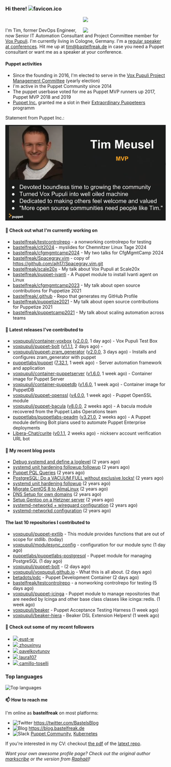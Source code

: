 ### Hi there! ![favicon.ico](https://raw.githubusercontent.com/bastelfreak/bastelfreak/master/favicon.ico)

<p align="center">
  <a href="https://github.com/ryo-ma/github-profile-trophy"><img src="https://github-profile-trophy.vercel.app/?username=bastelfreak&theme=darkhub&margin-w=15&margin-h=15&no-frame=true&column=5"/></a>
</p>

<img align="right" src="https://avatars.githubusercontent.com/bastelfreak" width="260">

I'm Tim, former DevOps Engineer, now Senior IT Automation Consultant and Project
Committee member for [Vox Pupuli](https://voxpupuli.org).
I'm currently living in Cologne, Germany. I'm a
[regular speaker at conferences](https://github.com/bastelfreak/talks#collection-of-talks-proposals-and-related-stuff).
Hit me up at [tim@bastelfreak.de](mailto:tim@bastelfeak.de) in case you need a
Puppet consultant or want me as a speaker at your conference.

#### Puppet activities

* Since the founding in 2016, I'm elected to serve in the [Vox Pupuli Project Management Committee](https://voxpupuli.org/blog/2016/10/12/pmc-election-results/) (yearly election)
* I'm active in the Puppet Community since 2014
* The puppet userbase voted for me as Puppet MVP runners up 2017, Puppet MVP 2018 and 2019
* [Puppet Inc.](https://puppet.com) granted me a slot in their [Extraordinary Puppeteers](https://puppet-champions.github.io/profiles.html) programm

Statement from Puppet Inc.:

![mvp statement](https://raw.githubusercontent.com/bastelfreak/bastelfreak/master/MVP.png)

#### 🌱 Check out what I'm currently working on


- [bastelfreak/testcontrolrepo](https://github.com/bastelfreak/testcontrolrepo) - a nonworking controlrepo for testing
- [bastelfreak/clt2024](https://github.com/bastelfreak/clt2024) - myslides for Chemnitzer Linux Tage 2024
- [bastelfreak/cfgmgmtcamp2024](https://github.com/bastelfreak/cfgmgmtcamp2024) - My two talks for CfgMgmtCamp 2024
- [bastelfreak/Spacegray.vim](https://github.com/bastelfreak/Spacegray.vim) - copy of https://github.com/ajh17/Spacegray.vim.git
- [bastelfreak/scale20x](https://github.com/bastelfreak/scale20x) - My talk about Vox Pupuli at Scale20x
- [bastelfreak/puppet-ivanti](https://github.com/bastelfreak/puppet-ivanti) - A Puppet module to install Ivanti agent on Linux
- [bastelfreak/cfgmgmtcamp2023](https://github.com/bastelfreak/cfgmgmtcamp2023) - My talk about open source contributions for Puppetize 2021
- [bastelfreak/.github](https://github.com/bastelfreak/.github) - Repo that generates my GitHub Profile
- [bastelfreak/puppetize2021](https://github.com/bastelfreak/puppetize2021) - My talk about open source contributions for Puppetize 2021
- [bastelfreak/puppetcamp2021](https://github.com/bastelfreak/puppetcamp2021) - My talk about scaling automation across teams

#### 🔭 Latest releases I've contributed to


- [voxpupuli/container-voxbox](https://github.com/voxpupuli/container-voxbox) ([v2.0.0](https://github.com/voxpupuli/container-voxbox/releases/tag/v2.0.0), 1 day ago) - Vox Pupuli Test Box
- [voxpupuli/puppet-bolt](https://github.com/voxpupuli/puppet-bolt) ([v1.1.1](https://github.com/voxpupuli/puppet-bolt/releases/tag/v1.1.1), 2 days ago) - 
- [voxpupuli/puppet-zram_generator](https://github.com/voxpupuli/puppet-zram_generator) ([v2.0.0](https://github.com/voxpupuli/puppet-zram_generator/releases/tag/v2.0.0), 3 days ago) - Installs and configures zram_generator with puppet
- [puppetlabs/puppet](https://github.com/puppetlabs/puppet) ([7.32.1](https://github.com/puppetlabs/puppet/releases/tag/7.32.1), 1 week ago) - Server automation framework and application
- [voxpupuli/container-puppetserver](https://github.com/voxpupuli/container-puppetserver) ([v1.6.0](https://github.com/voxpupuli/container-puppetserver/releases/tag/v1.6.0), 1 week ago) - Container image for Puppet Server
- [voxpupuli/container-puppetdb](https://github.com/voxpupuli/container-puppetdb) ([v1.6.0](https://github.com/voxpupuli/container-puppetdb/releases/tag/v1.6.0), 1 week ago) - Container image for PuppetDB
- [voxpupuli/puppet-openssl](https://github.com/voxpupuli/puppet-openssl) ([v4.0.0](https://github.com/voxpupuli/puppet-openssl/releases/tag/v4.0.0), 1 week ago) - Puppet OpenSSL module
- [voxpupuli/puppet-bacula](https://github.com/voxpupuli/puppet-bacula) ([v8.0.0](https://github.com/voxpupuli/puppet-bacula/releases/tag/v8.0.0), 2 weeks ago) - A bacula module recovered from the Puppet Labs Operations team
- [puppetlabs/puppetlabs-peadm](https://github.com/puppetlabs/puppetlabs-peadm) ([v3.21.0](https://github.com/puppetlabs/puppetlabs-peadm/releases/tag/v3.21.0), 2 weeks ago) - A Puppet module defining Bolt plans used to automate Puppet Enterprise deployments
- [Libera-Chat/curite](https://github.com/Libera-Chat/curite) ([v0.1.1](https://github.com/Libera-Chat/curite/releases/tag/v0.1.1), 2 weeks ago) - nickserv account verification URL bot

#### 📜 My recent blog posts


- [Debug systemd and define a loglevel](https://blog.bastelfreak.de/2022/02/debug-systemd-and-define-a-loglevel/) (2 years ago)
- [systemd unit hardening followup followup](https://blog.bastelfreak.de/2022/01/systemd-unit-hardening-followup-followup/) (2 years ago)
- [Puppet PQL Queries](https://blog.bastelfreak.de/2022/01/puppet-pql-queries/) (2 years ago)
- [PostgreSQL: Do a VACUUM FULL without exclusive locks!](https://blog.bastelfreak.de/2022/01/postgresql-do-a-vacuum-full-without-exclusive-locks/) (2 years ago)
- [systemd unit hardening followup](https://blog.bastelfreak.de/2022/01/systemd-unit-hardening-followup/) (2 years ago)
- [Migrate CentOS 8 to AlmaLinux](https://blog.bastelfreak.de/2022/01/migrate-centos-8-to-almalinux/) (2 years ago)
- [DNS Setup for own domains](https://blog.bastelfreak.de/2022/01/dns-setup-for-own-domains/) (2 years ago)
- [Setup Gentoo on a Hetzner server](https://blog.bastelfreak.de/2022/01/setup-gentoo-on-a-hetzner-server/) (2 years ago)
- [systemd-networkd &#43; wireguard configuration](https://blog.bastelfreak.de/2022/01/systemd-networkd-wireguard-configuration/) (2 years ago)
- [systemd-networkd configuration](https://blog.bastelfreak.de/2022/01/systemd-networkd-configuration/) (2 years ago)

#### The last 10 repositories I contributed to


- [voxpupuli/puppet-extlib](https://github.com/voxpupuli/puppet-extlib) - This module provides functions that are out of scope for stdlib. (today)
- [voxpupuli/modulesync_config](https://github.com/voxpupuli/modulesync_config) - configuration for our module sync (1 day ago)
- [puppetlabs/puppetlabs-postgresql](https://github.com/puppetlabs/puppetlabs-postgresql) - Puppet module for managing PostgreSQL (1 day ago)
- [voxpupuli/puppet-bolt](https://github.com/voxpupuli/puppet-bolt) -  (2 days ago)
- [voxpupuli/voxpupuli.github.io](https://github.com/voxpupuli/voxpupuli.github.io) - What this is all about. (2 days ago)
- [betadots/pdc](https://github.com/betadots/pdc) - Puppet Development Container (2 days ago)
- [bastelfreak/testcontrolrepo](https://github.com/bastelfreak/testcontrolrepo) - a nonworking controlrepo for testing (5 days ago)
- [voxpupuli/puppet-icinga](https://github.com/voxpupuli/puppet-icinga) - Puppet module to manage repositories that are needed by Icinga and other base class classes like icinga::redis. (1 week ago)
- [voxpupuli/beaker](https://github.com/voxpupuli/beaker) - Puppet Acceptance Testing Harness (1 week ago)
- [voxpupuli/beaker-hiera](https://github.com/voxpupuli/beaker-hiera) - Beaker DSL Extension Helpers! (1 week ago)

#### 👥 Check out some of my recent followers


- [<img src="https://avatars.githubusercontent.com/u/39115651?u=698b472b817b1e117b5a86aec9f97be8902db342&amp;v=4" height="20"/> eust-w](https://github.com/eust-w)
- [<img src="https://avatars.githubusercontent.com/u/3961183?u=01582e87de4eed440b07b84786cf348e731cb2b1&amp;v=4" height="20"/> zhouxinyu](https://github.com/zhouxinyu)
- [<img src="https://avatars.githubusercontent.com/u/173689185?u=f277153ad0db91745595465c67c6211354195d67&amp;v=4" height="20"/> pavelkovtunov](https://github.com/pavelkovtunov)
- [<img src="https://avatars.githubusercontent.com/u/156711189?u=9b9925c5b1a132b6999132405caf05f519a36bf7&amp;v=4" height="20"/> laura107](https://github.com/laura107)
- [<img src="https://avatars.githubusercontent.com/u/18188907?u=52a69ab075e8c7bff61fd95ffb7186f2c2cbe9e1&amp;v=4" height="20"/> camillo-toselli](https://github.com/camillo-toselli)

### Top languages

![Top languages](https://github-readme-stats.vercel.app/api/top-langs/?username=bastelfreak&hide_title=true)

#### 📫 How to reach me

I'm online as **bastelfreak** on most platforms:

- <img src="https://raw.githubusercontent.com/FortAwesome/Font-Awesome/master/svgs/brands/twitter.svg" width="20" alt="Twitter" /> https://twitter.com/BastelsBlog
- <img src="https://raw.githubusercontent.com/FortAwesome/Font-Awesome/master/svgs/brands/wordpress.svg" width="20" alt="Blog" /> https://blog.bastelfreak.de
- <img src="https://raw.githubusercontent.com/FortAwesome/Font-Awesome/master/svgs/brands/slack.svg" width="20" alt="Slack" /> [Puppet Community](https://slack.puppet.com/), [Kubernetes](https://slack.k8s.io/)

If you're interested in my CV: checkout [the pdf](https://github.com/bastelfreak/cv/raw/master/content-en.pdf) of the [latext repo](https://github.com/bastelfreak/cv#readme).

*Want your own awesome profile page? Check out the original author [markscribe](https://github.com/muesli/markscribe) or the version from [Raphaël](https://github.com/raphink/raphink#hi-there-)!*
